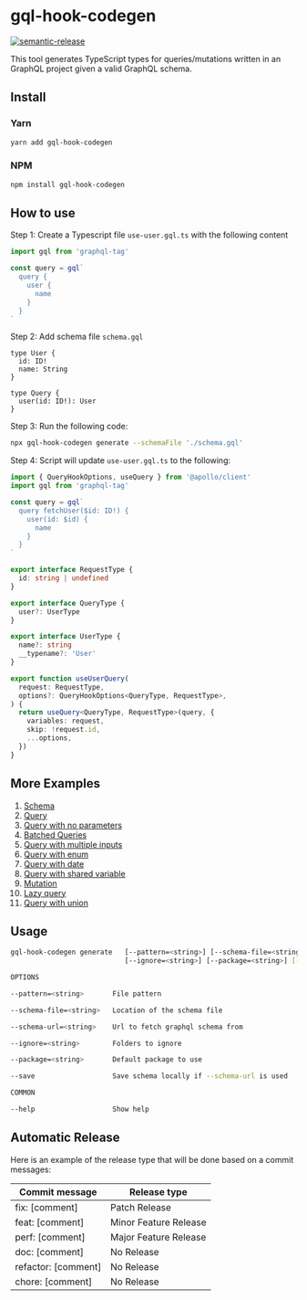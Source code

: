 # gql-hook-codegen

[![semantic-release](https://img.shields.io/badge/%20%20%F0%9F%93%A6%F0%9F%9A%80-semantic--release-e10079.svg)](https://github.com/semantic-release/semantic-release)

This tool generates TypeScript types for queries/mutations written in an GraphQL project given a
valid GraphQL schema.

## Install

### Yarn

```sh
yarn add gql-hook-codegen
```

### NPM

```sh
npm install gql-hook-codegen
```

## How to use

Step 1: Create a Typescript file `use-user.gql.ts` with the following content

```ts
import gql from 'graphql-tag'

const query = gql`
  query {
    user {
      name
    }
  }
`
```

Step 2: Add schema file `schema.gql`

```gql
type User {
  id: ID!
  name: String
}

type Query {
  user(id: ID!): User
}
```

Step 3: Run the following code:

```sh
npx gql-hook-codegen generate --schemaFile './schema.gql'
```

Step 4: Script will update `use-user.gql.ts` to the following:

```ts
import { QueryHookOptions, useQuery } from '@apollo/client'
import gql from 'graphql-tag'

const query = gql`
  query fetchUser($id: ID!) {
    user(id: $id) {
      name
    }
  }
`

export interface RequestType {
  id: string | undefined
}

export interface QueryType {
  user?: UserType
}

export interface UserType {
  name?: string
  __typename?: 'User'
}

export function useUserQuery(
  request: RequestType,
  options?: QueryHookOptions<QueryType, RequestType>,
) {
  return useQuery<QueryType, RequestType>(query, {
    variables: request,
    skip: !request.id,
    ...options,
  })
}
```

## More Examples

<!-- vscode-markdown-toc -->

1. [Schema](./docs/examples.md#Schema)
2. [Query](./docs/examples.md#Query)
3. [Query with no parameters](./docs/examples.md#Querywithnoparameters)
4. [Batched Queries](./docs/examples.md#BatchedQueries)
5. [Query with multiple inputs](./docs/examples.md#Querywithmultipleinputs)
6. [Query with enum](./docs/examples.md#Querywithenum)
7. [Query with date](./docs/examples.md#Querywithdate)
8. [Query with shared variable](./docs/examples.md#Querywithsharedvariable)
9. [Mutation](./docs/examples.md#Mutation)
10. [Lazy query](./docs/examples.md#Lazyquery)
11. [Query with union](./docs/examples.md#Querywithunion)

## Usage

```sh
gql-hook-codegen generate   [--pattern=<string>] [--schema-file=<string>] [--schema-url=<string>]
                            [--ignore=<string>] [--package=<string>] [--save] [--help]

OPTIONS

--pattern=<string>       File pattern

--schema-file=<string>   Location of the schema file

--schema-url=<string>    Url to fetch graphql schema from

--ignore=<string>        Folders to ignore

--package=<string>       Default package to use

--save                   Save schema locally if --schema-url is used

COMMON

--help                   Show help

```

## Automatic Release

Here is an example of the release type that will be done based on a commit messages:

| Commit message      | Release type          |
| ------------------- | --------------------- |
| fix: [comment]      | Patch Release         |
| feat: [comment]     | Minor Feature Release |
| perf: [comment]     | Major Feature Release |
| doc: [comment]      | No Release            |
| refactor: [comment] | No Release            |
| chore: [comment]    | No Release            |
